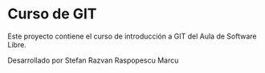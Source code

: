 # Curso de GIT

Este proyecto contiene el curso de introducción a GIT del Aula de Software Libre.

Desarrollado por Stefan Razvan Raspopescu Marcu
